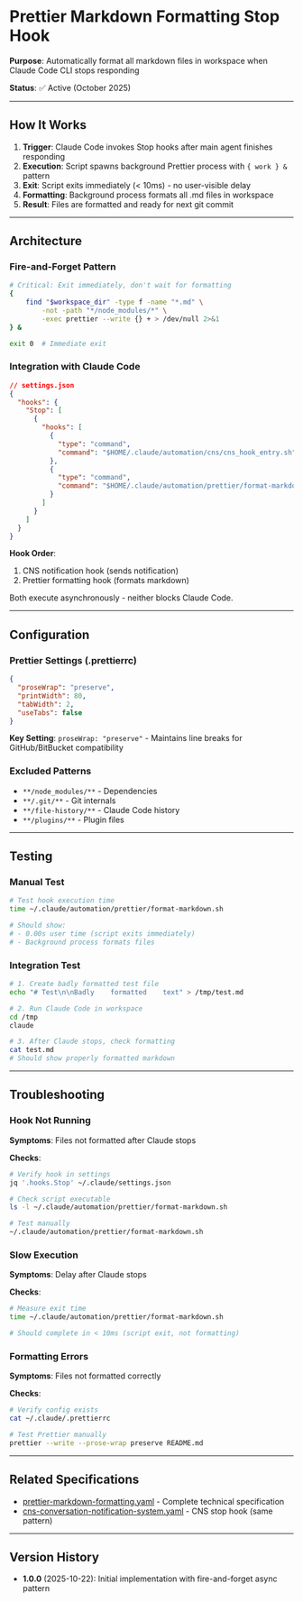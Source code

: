 # Prettier Markdown Formatting Stop Hook

**Purpose**: Automatically format all markdown files in workspace when Claude Code CLI stops responding

**Status**: ✅ Active (October 2025)

---

## How It Works

1. **Trigger**: Claude Code invokes Stop hooks after main agent finishes responding
2. **Execution**: Script spawns background Prettier process with `{ work } &` pattern
3. **Exit**: Script exits immediately (< 10ms) - no user-visible delay
4. **Formatting**: Background process formats all .md files in workspace
5. **Result**: Files are formatted and ready for next git commit

---

## Architecture

### Fire-and-Forget Pattern

```bash
# Critical: Exit immediately, don't wait for formatting
{
    find "$workspace_dir" -type f -name "*.md" \
        -not -path "*/node_modules/*" \
        -exec prettier --write {} + > /dev/null 2>&1
} &

exit 0  # Immediate exit
```

### Integration with Claude Code

```json
// settings.json
{
  "hooks": {
    "Stop": [
      {
        "hooks": [
          {
            "type": "command",
            "command": "$HOME/.claude/automation/cns/cns_hook_entry.sh"
          },
          {
            "type": "command",
            "command": "$HOME/.claude/automation/prettier/format-markdown.sh"
          }
        ]
      }
    ]
  }
}
```

**Hook Order**:
1. CNS notification hook (sends notification)
2. Prettier formatting hook (formats markdown)

Both execute asynchronously - neither blocks Claude Code.

---

## Configuration

### Prettier Settings (.prettierrc)

```json
{
  "proseWrap": "preserve",
  "printWidth": 80,
  "tabWidth": 2,
  "useTabs": false
}
```

**Key Setting**: `proseWrap: "preserve"` - Maintains line breaks for GitHub/BitBucket compatibility

### Excluded Patterns

- `**/node_modules/**` - Dependencies
- `**/.git/**` - Git internals
- `**/file-history/**` - Claude Code history
- `**/plugins/**` - Plugin files

---

## Testing

### Manual Test

```bash
# Test hook execution time
time ~/.claude/automation/prettier/format-markdown.sh

# Should show:
# - 0.00s user time (script exits immediately)
# - Background process formats files
```

### Integration Test

```bash
# 1. Create badly formatted test file
echo "# Test\n\nBadly    formatted    text" > /tmp/test.md

# 2. Run Claude Code in workspace
cd /tmp
claude

# 3. After Claude stops, check formatting
cat test.md
# Should show properly formatted markdown
```

---

## Troubleshooting

### Hook Not Running

**Symptoms**: Files not formatted after Claude stops

**Checks**:
```bash
# Verify hook in settings
jq '.hooks.Stop' ~/.claude/settings.json

# Check script executable
ls -l ~/.claude/automation/prettier/format-markdown.sh

# Test manually
~/.claude/automation/prettier/format-markdown.sh
```

### Slow Execution

**Symptoms**: Delay after Claude stops

**Checks**:
```bash
# Measure exit time
time ~/.claude/automation/prettier/format-markdown.sh

# Should complete in < 10ms (script exit, not formatting)
```

### Formatting Errors

**Symptoms**: Files not formatted correctly

**Checks**:
```bash
# Verify config exists
cat ~/.claude/.prettierrc

# Test Prettier manually
prettier --write --prose-wrap preserve README.md
```

---

## Related Specifications

- [prettier-markdown-formatting.yaml](/Users/terryli/.claude/specifications/prettier-markdown-formatting.yaml) - Complete technical specification
- [cns-conversation-notification-system.yaml](/Users/terryli/.claude/specifications/cns-conversation-notification-system.yaml) - CNS stop hook (same pattern)

---

## Version History

- **1.0.0** (2025-10-22): Initial implementation with fire-and-forget async pattern

